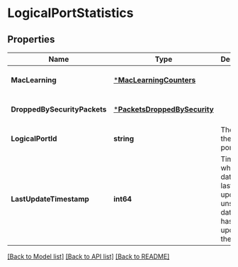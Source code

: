 # LogicalPortStatistics

## Properties
Name | Type | Description | Notes
------------ | ------------- | ------------- | -------------
**MacLearning** | [***MacLearningCounters**](MacLearningCounters.md) |  | [optional] [default to null]
**DroppedBySecurityPackets** | [***PacketsDroppedBySecurity**](PacketsDroppedBySecurity.md) |  | [optional] [default to null]
**LogicalPortId** | **string** | The id of the logical port | [optional] [default to null]
**LastUpdateTimestamp** | **int64** | Timestamp when the data was last updated; unset if data source has never updated the data. | [optional] [default to null]

[[Back to Model list]](../README.md#documentation-for-models) [[Back to API list]](../README.md#documentation-for-api-endpoints) [[Back to README]](../README.md)

